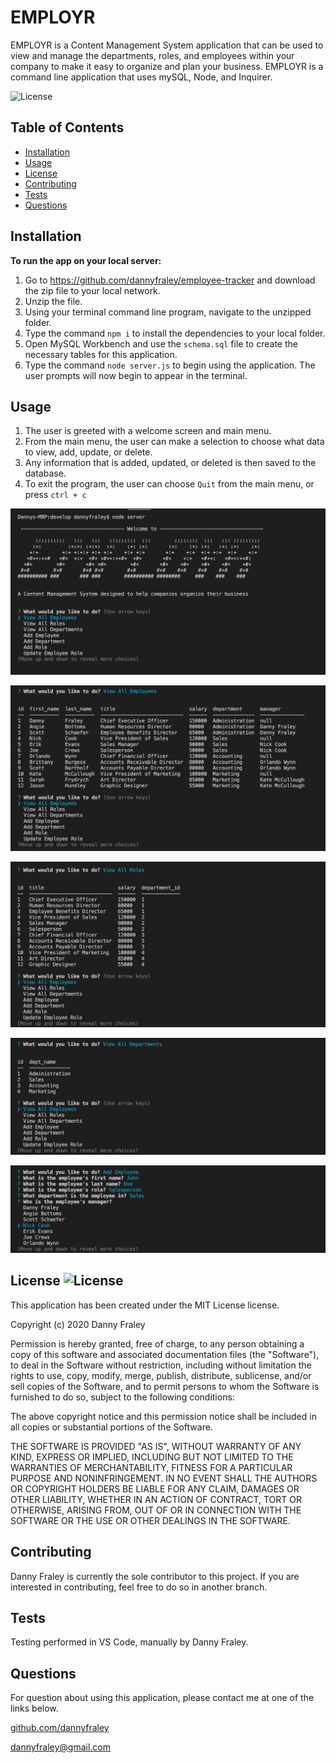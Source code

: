 # EMPLOYR

EMPLOYR is a Content Management System application that can be used to view and manage the departments, roles, and employees within your company to make it easy to organize and plan your business. EMPLOYR is a command line application that uses mySQL, Node, and Inquirer.

![License](https://img.shields.io/badge/LICENSE-MIT-red.svg)

## Table of Contents
* [Installation](#installation)
* [Usage](#usage)
* [License](#license)
* [Contributing](#contributing)
* [Tests](#tests)
* [Questions](#questions)

## Installation
**To run the app on your local server:**
1. Go to https://github.com/dannyfraley/employee-tracker and download the zip file to your local network.
2. Unzip the file.
3. Using your terminal command line program, navigate to the unzipped folder.
4. Type the command `npm i` to install the dependencies to your local folder.
5. Open MySQL Workbench and use the `schema.sql` file to create the necessary tables for this application.
6. Type the command `node server.js` to begin using the application. The user prompts will now begin to appear in the terminal.

## Usage
1. The user is greeted with a welcome screen and main menu.
2. From the main menu, the user can make a selection to choose what data to view, add, update, or delete.
3. Any information that is added, updated, or deleted is then saved to the database.
4. To exit the program, the user can choose `Quit` from the main menu, or press `ctrl + c`

![EMPLOYRscreenshot1](./Assets/EMPLOYRscreenshot1.png)

![EMPLOYRscreenshot2](./Assets/EMPLOYRscreenshot2.png)

![EMPLOYRscreenshot3](./Assets/EMPLOYRscreenshot3.png)

![EMPLOYRscreenshot4](./Assets/EMPLOYRscreenshot4.png)

![EMPLOYRscreenshot5](./Assets/EMPLOYRscreenshot5.png)


## License ![License](https://img.shields.io/badge/LICENSE-MIT-red.svg)
This application has been created under the MIT License license.

Copyright (c) 2020 Danny Fraley

Permission is hereby granted, free of charge, to any person obtaining a copy
of this software and associated documentation files (the "Software"), to deal
in the Software without restriction, including without limitation the rights
to use, copy, modify, merge, publish, distribute, sublicense, and/or sell
copies of the Software, and to permit persons to whom the Software is
furnished to do so, subject to the following conditions:

The above copyright notice and this permission notice shall be included in all
copies or substantial portions of the Software.

THE SOFTWARE IS PROVIDED "AS IS", WITHOUT WARRANTY OF ANY KIND, EXPRESS OR
IMPLIED, INCLUDING BUT NOT LIMITED TO THE WARRANTIES OF MERCHANTABILITY,
FITNESS FOR A PARTICULAR PURPOSE AND NONINFRINGEMENT. IN NO EVENT SHALL THE
AUTHORS OR COPYRIGHT HOLDERS BE LIABLE FOR ANY CLAIM, DAMAGES OR OTHER
LIABILITY, WHETHER IN AN ACTION OF CONTRACT, TORT OR OTHERWISE, ARISING FROM,
OUT OF OR IN CONNECTION WITH THE SOFTWARE OR THE USE OR OTHER DEALINGS IN THE
SOFTWARE.

## Contributing
Danny Fraley is currently the sole contributor to this project. If you are interested in contributing, feel free to do so in another branch.

## Tests
Testing performed in VS Code, manually by Danny Fraley.

## Questions
For question about using this application, please contact me at one of the links below.

<a href='https://www.github.com/dannyfraley'>github.com/dannyfraley</a>

<a href='mailto:dannyfraley@gmail.com'>dannyfraley@gmail.com</a>

